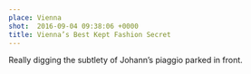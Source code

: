 ```yaml
---
place: Vienna
shot:  2016-09-04 09:38:06 +0000
title: Vienna’s Best Kept Fashion Secret
---
```


Really digging the subtlety of Johann’s piaggio parked in front.
